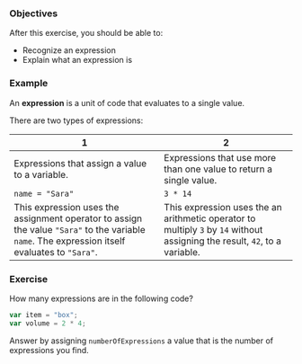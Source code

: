 <!--{ ids:[137], language:'JavaScript', type:'workshop', order: 11, name:'Expressions', description:'An expression is a unit of code that evaluates to a single value' }-->

### Objectives

After this exercise, you should be able to:

- Recognize an expression
- Explain what an expression is

### Example

An __expression__ is a unit of code that evaluates to a single value.

There are two types of expressions:

| 1                                              | 2                                                                  |
| ---------------------------------------------- | ------------------------------------------------------------------ |
| Expressions that assign a value to a variable. | Expressions that use more than one value to return a single value. |
| `name = "Sara"`                                | `3 * 14`                                                           |
| This expression uses the assignment operator to assign the value `"Sara"` to the variable `name`. The expression itself evaluates to `"Sara"`. | This expression uses the an arithmetic operator to multiply `3` by `14` without assigning the result, `42`, to a variable. |

### Exercise

How many expressions are in the following code?

```js
var item = "box";
var volume = 2 * 4;
```

Answer by assigning `numberOfExpressions` a value that is the number of expressions you find.
